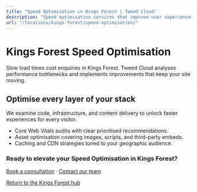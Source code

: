 ```yaml
---
title: "Speed Optimisation in Kings Forest | Tweed Cloud"
description: "Speed optimisation services that improve user experience for Kings Forest visitors."
url: "/locations/kings-forest/speed-optimisation/"
---
```


# Kings Forest Speed Optimisation

Slow load times cost enquiries in Kings Forest. Tweed Cloud analyses performance bottlenecks and implements improvements that keep your site moving.

## Optimise every layer of your stack

We examine code, infrastructure, and content delivery to unlock faster experiences for every visitor.

- Core Web Vitals audits with clear prioritised recommendations.
- Asset optimisation covering images, scripts, and third-party embeds.
- Caching and CDN strategies tuned to your geographic audience.

### Ready to elevate your Speed Optimisation in Kings Forest?

[Book a consultation](/consultation/) · [Contact our team](/contact/)

[Return to the Kings Forest hub](/locations/kings-forest/)
